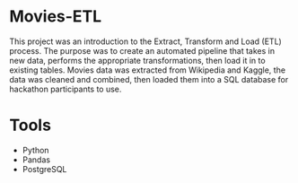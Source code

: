 # Movies-ETL
This project was an introduction to the Extract, Transform and Load (ETL) process. The purpose was to create an automated pipeline that takes in new data, performs the appropriate transformations, then load it in to existing tables. Movies data was extracted from Wikipedia and Kaggle, the data was cleaned and combined, then loaded them into a SQL database for hackathon participants to use. 

# Tools
* Python
* Pandas
* PostgreSQL
